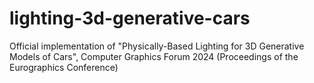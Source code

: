 # lighting-3d-generative-cars
Official implementation of "Physically-Based Lighting for 3D Generative Models of Cars", Computer Graphics Forum 2024 (Proceedings of the Eurographics Conference) 
